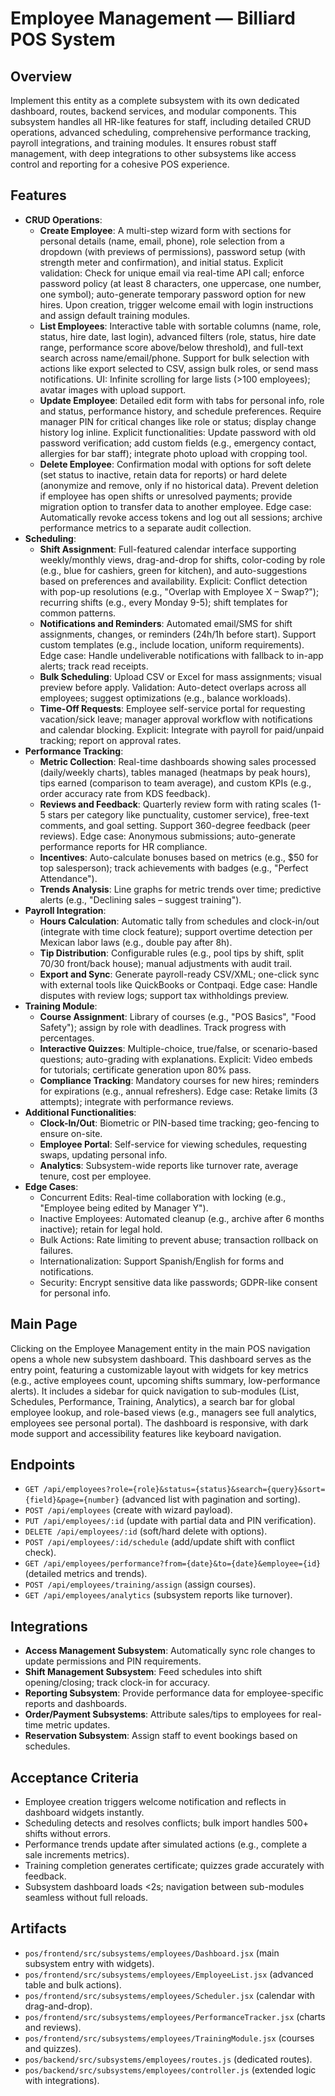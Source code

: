 # Employee Management — Billiard POS System

## Overview
Implement this entity as a complete subsystem with its own dedicated dashboard, routes, backend services, and modular components. This subsystem handles all HR-like features for staff, including detailed CRUD operations, advanced scheduling, comprehensive performance tracking, payroll integrations, and training modules. It ensures robust staff management, with deep integrations to other subsystems like access control and reporting for a cohesive POS experience.

## Features
- **CRUD Operations**:
  - **Create Employee**: A multi-step wizard form with sections for personal details (name, email, phone), role selection from a dropdown (with previews of permissions), password setup (with strength meter and confirmation), and initial status. Explicit validation: Check for unique email via real-time API call; enforce password policy (at least 8 characters, one uppercase, one number, one symbol); auto-generate temporary password option for new hires. Upon creation, trigger welcome email with login instructions and assign default training modules.
  - **List Employees**: Interactive table with sortable columns (name, role, status, hire date, last login), advanced filters (role, status, hire date range, performance score above/below threshold), and full-text search across name/email/phone. Support for bulk selection with actions like export selected to CSV, assign bulk roles, or send mass notifications. UI: Infinite scrolling for large lists (>100 employees); avatar images with upload support.
  - **Update Employee**: Detailed edit form with tabs for personal info, role and status, performance history, and schedule preferences. Require manager PIN for critical changes like role or status; display change history log inline. Explicit functionalities: Update password with old password verification; add custom fields (e.g., emergency contact, allergies for bar staff); integrate photo upload with cropping tool.
  - **Delete Employee**: Confirmation modal with options for soft delete (set status to inactive, retain data for reports) or hard delete (anonymize and remove, only if no historical data). Prevent deletion if employee has open shifts or unresolved payments; provide migration option to transfer data to another employee. Edge case: Automatically revoke access tokens and log out all sessions; archive performance metrics to a separate audit collection.
- **Scheduling**:
  - **Shift Assignment**: Full-featured calendar interface supporting weekly/monthly views, drag-and-drop for shifts, color-coding by role (e.g., blue for cashiers, green for kitchen), and auto-suggestions based on preferences and availability. Explicit: Conflict detection with pop-up resolutions (e.g., "Overlap with Employee X – Swap?"); recurring shifts (e.g., every Monday 9-5); shift templates for common patterns.
  - **Notifications and Reminders**: Automated email/SMS for shift assignments, changes, or reminders (24h/1h before start). Support custom templates (e.g., include location, uniform requirements). Edge case: Handle undeliverable notifications with fallback to in-app alerts; track read receipts.
  - **Bulk Scheduling**: Upload CSV or Excel for mass assignments; visual preview before apply. Validation: Auto-detect overlaps across all employees; suggest optimizations (e.g., balance workloads).
  - **Time-Off Requests**: Employee self-service portal for requesting vacation/sick leave; manager approval workflow with notifications and calendar blocking. Explicit: Integrate with payroll for paid/unpaid tracking; report on approval rates.
- **Performance Tracking**:
  - **Metric Collection**: Real-time dashboards showing sales processed (daily/weekly charts), tables managed (heatmaps by peak hours), tips earned (comparison to team average), and custom KPIs (e.g., order accuracy rate from KDS feedback).
  - **Reviews and Feedback**: Quarterly review form with rating scales (1-5 stars per category like punctuality, customer service), free-text comments, and goal setting. Support 360-degree feedback (peer reviews). Edge case: Anonymous submissions; auto-generate performance reports for HR compliance.
  - **Incentives**: Auto-calculate bonuses based on metrics (e.g., $50 for top salesperson); track achievements with badges (e.g., "Perfect Attendance").
  - **Trends Analysis**: Line graphs for metric trends over time; predictive alerts (e.g., "Declining sales – suggest training").
- **Payroll Integration**:
  - **Hours Calculation**: Automatic tally from schedules and clock-in/out (integrate with time clock feature); support overtime detection per Mexican labor laws (e.g., double pay after 8h).
  - **Tip Distribution**: Configurable rules (e.g., pool tips by shift, split 70/30 front/back house); manual adjustments with audit trail.
  - **Export and Sync**: Generate payroll-ready CSV/XML; one-click sync with external tools like QuickBooks or Contpaqi. Edge case: Handle disputes with review logs; support tax withholdings preview.
- **Training Module**:
  - **Course Assignment**: Library of courses (e.g., "POS Basics", "Food Safety"); assign by role with deadlines. Track progress with percentages.
  - **Interactive Quizzes**: Multiple-choice, true/false, or scenario-based questions; auto-grading with explanations. Explicit: Video embeds for tutorials; certificate generation upon 80% pass.
  - **Compliance Tracking**: Mandatory courses for new hires; reminders for expirations (e.g., annual refreshers). Edge case: Retake limits (3 attempts); integrate with performance reviews.
- **Additional Functionalities**:
  - **Clock-In/Out**: Biometric or PIN-based time tracking; geo-fencing to ensure on-site.
  - **Employee Portal**: Self-service for viewing schedules, requesting swaps, updating personal info.
  - **Analytics**: Subsystem-wide reports like turnover rate, average tenure, cost per employee.
- **Edge Cases**:
  - Concurrent Edits: Real-time collaboration with locking (e.g., "Employee being edited by Manager Y").
  - Inactive Employees: Automated cleanup (e.g., archive after 6 months inactive); retain for legal hold.
  - Bulk Actions: Rate limiting to prevent abuse; transaction rollback on failures.
  - Internationalization: Support Spanish/English for forms and notifications.
  - Security: Encrypt sensitive data like passwords; GDPR-like consent for personal info.

## Main Page
Clicking on the Employee Management entity in the main POS navigation opens a whole new subsystem dashboard. This dashboard serves as the entry point, featuring a customizable layout with widgets for key metrics (e.g., active employees count, upcoming shifts summary, low-performance alerts). It includes a sidebar for quick navigation to sub-modules (List, Schedules, Performance, Training, Analytics), a search bar for global employee lookup, and role-based views (e.g., managers see full analytics, employees see personal portal). The dashboard is responsive, with dark mode support and accessibility features like keyboard navigation.

## Endpoints
- `GET /api/employees?role={role}&status={status}&search={query}&sort={field}&page={number}` (advanced list with pagination and sorting).
- `POST /api/employees` (create with wizard payload).
- `PUT /api/employees/:id` (update with partial data and PIN verification).
- `DELETE /api/employees/:id` (soft/hard delete with options).
- `POST /api/employees/:id/schedule` (add/update shift with conflict check).
- `GET /api/employees/performance?from={date}&to={date}&employee={id}` (detailed metrics and trends).
- `POST /api/employees/training/assign` (assign courses).
- `GET /api/employees/analytics` (subsystem reports like turnover).

## Integrations
- **Access Management Subsystem**: Automatically sync role changes to update permissions and PIN requirements.
- **Shift Management Subsystem**: Feed schedules into shift opening/closing; track clock-in for accuracy.
- **Reporting Subsystem**: Provide performance data for employee-specific reports and dashboards.
- **Order/Payment Subsystems**: Attribute sales/tips to employees for real-time metric updates.
- **Reservation Subsystem**: Assign staff to event bookings based on schedules.

## Acceptance Criteria
- Employee creation triggers welcome notification and reflects in dashboard widgets instantly.
- Scheduling detects and resolves conflicts; bulk import handles 500+ shifts without errors.
- Performance trends update after simulated actions (e.g., complete a sale increments metrics).
- Training completion generates certificate; quizzes grade accurately with feedback.
- Subsystem dashboard loads <2s; navigation between sub-modules seamless without full reloads.

## Artifacts
- `pos/frontend/src/subsystems/employees/Dashboard.jsx` (main subsystem entry with widgets).
- `pos/frontend/src/subsystems/employees/EmployeeList.jsx` (advanced table and bulk actions).
- `pos/frontend/src/subsystems/employees/Scheduler.jsx` (calendar with drag-and-drop).
- `pos/frontend/src/subsystems/employees/PerformanceTracker.jsx` (charts and reviews).
- `pos/frontend/src/subsystems/employees/TrainingModule.jsx` (courses and quizzes).
- `pos/backend/src/subsystems/employees/routes.js` (dedicated routes).
- `pos/backend/src/subsystems/employees/controller.js` (extended logic with integrations).